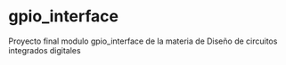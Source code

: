 # gpio_interface
Proyecto final modulo gpio_interface de la materia de Diseño de circuitos integrados digitales
